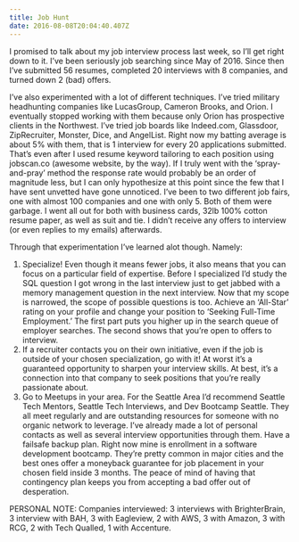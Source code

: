 ```yaml
---
title: Job Hunt
date: 2016-08-08T20:04:40.407Z
---
```

I promised to talk about my job interview process last week, so I’ll get right down to it.  I’ve been seriously job
searching since May of 2016.  Since then I’ve submitted 56 resumes, completed 20 interviews with 8 companies, and 
turned down 2 (bad) offers. 

I’ve also experimented with a lot of different techniques.  I’ve tried military headhunting companies like LucasGroup, Cameron Brooks, and Orion.  I eventually stopped working with them because only Orion has prospective clients in the Northwest.  I’ve tried job boards like Indeed.com, Glassdoor, ZipRecruiter, Monster, Dice, and AngelList.  Right now my batting average is about 5% with them, that is 1 interview for every 20 applications submitted.  That’s even after I used resume keyword tailoring to each position using jobscan.co (awesome website, by the way).  If I truly went with the ‘spray-and-pray’ method the response rate would probably be an order of magnitude less, but I can only hypothesize at this point since the few that I have sent unvetted have gone unnoticed. I’ve been to two different job fairs, one with almost 100 companies and one with only 5.  Both of them were garbage.  I went all out for both with business cards, 32lb 100% cotton resume paper, as well as suit and tie.  I didn’t receive any offers to interview (or even replies to my emails) afterwards.  

Through that experimentation I’ve learned alot though.  Namely:

1. Specialize!  Even though it means fewer jobs, it also means that you can focus on a particular field of expertise. Before I specialized I’d study the SQL question I got wrong in the last interview just to get jabbed with a memory management question in the next interview.  Now that my scope is narrowed, the scope of possible questions is too. Achieve an ‘All-Star’ rating on your profile and change your position to ‘Seeking Full-Time Employment.’  The first part puts you higher up in the search queue of employer searches.  The second shows that you’re open to offers to interview.
2. If a recruiter contacts you on their own initiative, even if the job is outside of your chosen specialization, go with it!  At worst it’s a guaranteed opportunity to sharpen your interview skills.  At best, it’s a connection into that company to seek positions that you’re really passionate about.
3. Go to Meetups in your area.  For the Seattle Area I’d recommend Seattle Tech Mentors, Seattle Tech Interviews, and Dev Bootcamp Seattle.  They all meet regularly and are outstanding resources for someone with no organic network to leverage.  I’ve already made a lot of personal contacts as well as several interview opportunities through them. Have a failsafe backup plan.  Right now mine is enrollment in a software development bootcamp.  They’re pretty common 
   in major cities and the best ones offer a moneyback guarantee for job placement in your chosen field inside 3 months. The peace of mind of having that contingency plan keeps you from accepting a bad offer out of desperation.

PERSONAL NOTE: Companies interviewed:   3 interviews with BrighterBrain, 3 interview with BAH, 3 with Eagleview, 2 with
 AWS, 3 with Amazon, 3 with RCG, 2 with Tech Qualled, 1 with Accenture.
